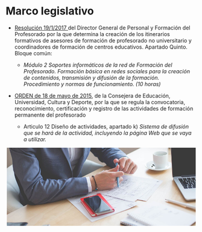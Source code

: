 
# Marco legislativo

- [Resolución 19/1/2017 ](http://www.educaragon.org/FILES/Resoluci%C3%B3n%20itinerarios.pdf)del Director General de Personal y Formación del Profesorado por la que determina la creación de los itinerarios formativos de asesores de formación de profesorado no universitario y coordinadores de formación de centros educativos. Apartado Quinto. Bloque común:
    - *Módulo 2 Soportes informáticos de la red de Formación del Profesorado. Formación básica en redes sociales para la creación de contenidos, transmisión y difusión de la formación. Procedimiento y normas de funcionamiento. (10 horas)*

- [ORDEN de 18 de mayo de 2015](http://www.boa.aragon.es/cgi-bin/EBOA/BRSCGI?CMD=VEROBJ&amp;MLKOB=859076685454), de la Consejera de Educación, Universidad, Cultura y Deporte, por la que se regula la convocatoria, reconocimiento, certificación y registro de las actividades de formación permanente del profesorado
    - Articulo 12 Diseño de actividades, apartado k) *Sistema de difusión que se hará de la actividad, incluyendo la página Web que se vaya a utilizar.*

![](img/2017-01-27_07_34_00-Man_Wearing_Blue_Blazer_on_Business_Meeting_Free_Stock_Photo_Download___picjumbo.png)

